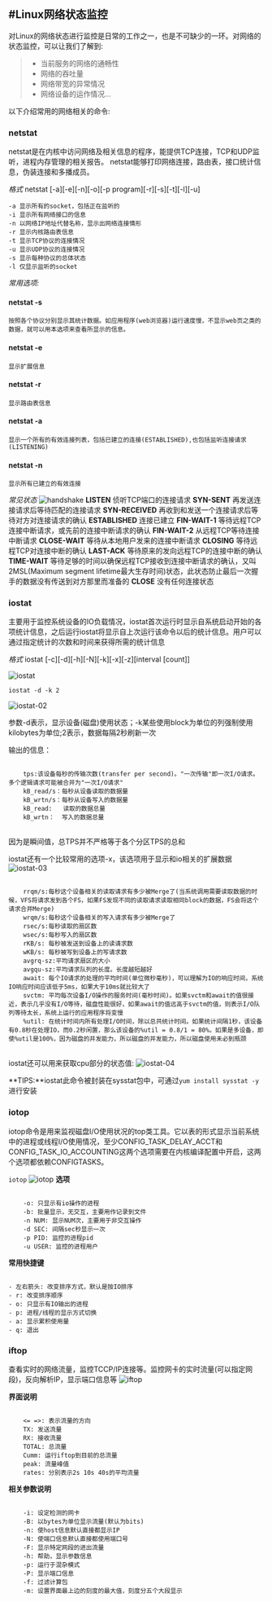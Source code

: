 #Linux网络状态监控
------
对Linux的网络状态进行监控是日常的工作之一，也是不可缺少的一环。对网络的状态监控，可以让我们了解到:

> * 当前服务的网络的通畅性
> * 网络的吞吐量
> * 网络带宽的异常情况
> * 网络设备的运作情况...

以下介绍常用的网络相关的命令:

### netstat
netstat是在内核中访问网络及相关信息的程序，能提供TCP连接，TCP和UDP监听，进程内存管理的相关报告。
netstat能够打印网络连接，路由表，接口统计信息，伪装连接和多播成员。

*格式*
netstat [-a][-e][-n][-o][-p program][-r][-s][-t][-l][-u]

	-a 显示所有的socket，包括正在监听的
	-i 显示所有网络接口的信息
	-n 以网络IP地址代替名称，显示出网络连接情形
	-r 显示内核路由表信息
	-t 显示TCP协议的连接情况
	-u 显示UDP协议的连接情况
	-s 显示每种协议的总体状态
	-l 仅显示监听的socket

*常用选项:*
#### netstat -s
	按照各个协议分别显示其统计数据。如应用程序(web浏览器)运行速度慢，不显示web页之类的数据，就可以用本选项来查看所显示的信息。
#### netstat -e
	显示扩展信息
#### netstat -r
	显示路由表信息
#### netstat -a
	显示一个所有的有效连接列表，包括已建立的连接(ESTABLISHED),也包括监听连接请求(LISTENING)
#### netstat -n
	显示所有已建立的有效连接

*常见状态*
![handshake](https://aaron-13.github.io/images/tcp-handshake.png)
**LISTEN**
	侦听TCP端口的连接请求
**SYN-SENT**
	再发送连接请求后等待匹配的连接请求
**SYN-RECEIVED**
	再收到和发送一个连接请求后等待对方对连接请求的确认
**ESTABLISHED**
	连接已建立
**FIN-WAIT-1**
	等待远程TCP连接中断请求，或先前的连接中断请求的确认
**FIN-WAIT-2**
	从远程TCP等待连接中断请求
**CLOSE-WAIT**
	等待从本地用户发来的连接中断请求
**CLOSING**
	等待远程TCP对连接中断的确认
**LAST-ACK**
	等待原来的发向远程TCP的连接中断的确认
**TIME-WAIT**
	等待足够的时间以确保远程TCP接收到连接中断请求的确认，又叫2MSL(Maximum segment lifetime最大生存时间)状态，此状态防止最后一次握手的数据没有传送到对方那里而准备的
**CLOSE**
	没有任何连接状态


### iostat
主要用于监控系统设备的IO负载情况，iostat首次运行时显示自系统启动开始的各项统计信息，之后运行iostat将显示自上次运行该命令以后的统计信息。用户可以通过指定统计的次数和时间来获得所需的统计信息

*格式*
iostat [-c][-d][-h][-N][-k][-x][-z][interval [count]]

![iostat](https://aaron-13.github.io/images/iostat-01.png)

<pre><code>iostat -d -k 2</code></pre>
![iostat-02](https://aaron-13.github.io/images/iostat-02.png)

参数-d表示，显示设备(磁盘)使用状态；-k某些使用block为单位的列强制使用kilobytes为单位;2表示，数据每隔2秒刷新一次

输出的信息：
<pre>
<code>
	tps:该设备每秒的传输次数(transfer per second)。"一次传输"即一次I/O请求。多个逻辑请求可能被合并为"一次I/O请求"
	kB_read/s：每秒从设备读取的数据量
	kB_wrtn/s：每秒从设备写入的数据量
	kB_read:   读取的数据总量		
	kB_wrtn：  写入的数据总量
</code>
</pre>

因为是瞬间值，总TPS并不严格等于各个分区TPS的总和

iostat还有一个比较常用的选项-x，该选项用于显示和io相关的扩展数据
![iostat-03](https://aaron-13.github.io/images/iostat-03.png)
<pre>
<code>
	rrqm/s:每秒这个设备相关的读取请求有多少被Merge了(当系统调用需要读取数据的时候，VFS将请求发到各个FS，如果FS发现不同的读取请求读取相同block的数据，FS会将这个请求合并Merge)
	wrqm/s:每秒这个设备相关的写入请求有多少被Merge了
	rsec/s:每秒读取的扇区数
	wsec/s:每秒写入的扇区数
	rKB/s: 每秒被发送到设备上的读请求数
	wKB/s: 每秒被写到设备上的写请求数
	avgrq-sz:平均请求扇区的大小
	avgqu-sz:平均请求队列的长度。长度越短越好
	await: 每个IO请求的处理的平均时间(单位微秒毫秒)，可以理解为IO的响应时间，系统IO响应时间应该低于5ms，如果大于10ms就比较大了
	svctm: 平均每次设备I/O操作的服务时间(毫秒时间)。如果svctm和await的值很接近，表示几乎没有I/O等待，磁盘性能很好，如果await的值远高于svctm的值，则表示I/O队列等待太长，系统上运行的应用程序将变慢
	%util: 在统计时间内所有处理I/O时间，除以总共统计时间。如果统计间隔1秒，该设备有0.8秒在处理IO，而0.2秒闲置，那么该设备的%util = 0.8/1 = 80%。如果是多设备，即使%util是100%，因为磁盘的并发能力，所以磁盘的并发能力，所以磁盘使用未必到瓶颈
</code>
</pre>

iostat还可以用来获取cpu部分的状态值:
![iostat-04](https://aaron-13.github.io/images/iostat-04.png)

**TIPS:**iostat此命令被封装在sysstat包中，可通过`yum install sysstat -y` 进行安装


### iotop
iotop命令是用来监视磁盘I/O使用状况的top类工具。它以表的形式显示当前系统中的进程或线程I/O使用情况，至少CONFIG_TASK_DELAY_ACCT和CONFIG_TASK_IO_ACCOUNTING这两个选项需要在内核编译配置中开启，这两个选项都依赖CONFIGTASKS。

`iotop`
![iotop](https://aaron-13.github.io/images/iotop-01.png)
**选项**
<pre><code>
	-o: 只显示有io操作的进程
	-b: 批量显示，无交互，主要用作记录到文件
	-n NUM: 显示NUM次，主要用于非交互操作
	-d SEC: 间隔sec秒显示一次
	-p PID: 监控的进程pid
	-u USER: 监控的进程用户
</code></pre>

**常用快捷键**
<pre><code>
- 左右箭头: 改变排序方式，默认是按IO排序
- r: 改变排序顺序
- o: 只显示有IO输出的进程
- p: 进程/线程的显示方式切换
- a: 显示累积使用量
- q: 退出	
</code></pre>


### iftop
查看实时的网络流量，监控TCCP/IP连接等。监控网卡的实时流量(可以指定网段)，反向解析IP，显示端口信息等
![iftop](https://aaron-13.github.io/images/iftop-01.png)

**界面说明**
<pre><code>
	<= =>: 表示流量的方向
	TX: 发送流量
	RX: 接收流量
	TOTAL: 总流量
	Cumm: 运行iftop到目前的总流量
	peak: 流量峰值
	rates: 分别表示2s 10s 40s的平均流量
</code></pre>

**相关参数说明**
<pre><code>
	-i: 设定检测的网卡
	-B: 以bytes为单位显示流量(默认为bits)
	-n: 使host信息默认直接都显示IP
	-N: 使端口信息默认直接都使用端口号
	-F: 显示特定网段的进出流量
	-h:	帮助，显示参数信息
	-p: 运行于混杂模式
	-P: 显示端口信息
	-f: 过滤计算包
	-m: 设置界面最上边的刻度的最大值，刻度分五个大段显示
</code></pre>


